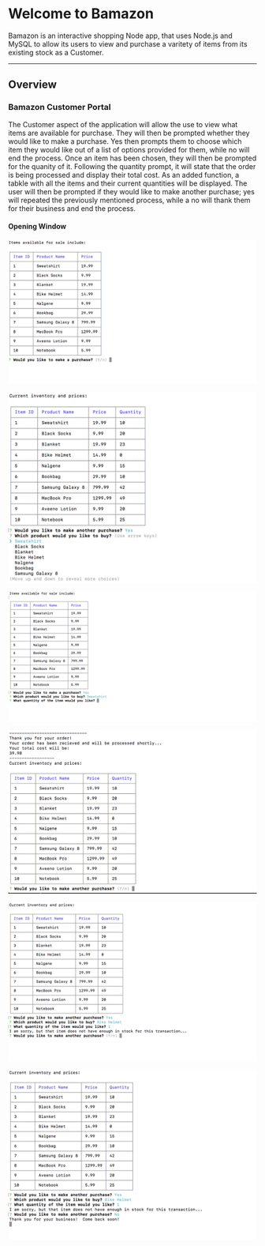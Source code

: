 # Welcome to Bamazon

Bamazon is an interactive shopping Node app, that uses Node.js and MySQL to allow its users to view and purchase a varitety of items from its existing stock as a Customer.

***

## Overview

### Bamazon Customer Portal

The Customer aspect of the application will allow the use to view what items are available for purchase.  They will then be prompted whether they would like to make a purchase.  Yes then prompts them to choose which item they would like out of a list of options provided for them, while no will end the process.  Once an item has been chosen, they will then be prompted for the quanity of it.  Following the quantity prompt, it will state that the order is being processed and display their total cost.  As an added function, a tabkle with all the items and their current quantities will be displayed.  The user will then be prompted if they would like to make another purchase; yes will repeated the previously mentioned process, while a no will thank them for their business and end the process.

#### Opening Window

![CLI Images](images/openingImage.png)

![CLI Images](images/chooseOrder.png)

![CLI Images](images/quantityImage.png)

![CLI Images](images/orderReceived.png)

![CLI Images](images/insuficientStock.png)

![CLI Images](images/endImage.png)
